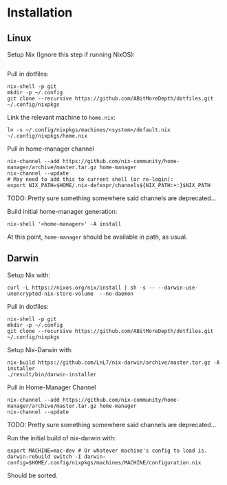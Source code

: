 # Installation

## Linux
Setup Nix (Ignore this step if running NixOS):
```
```

Pull in dotfiles:
```
nix-shell -p git
mkdir -p ~/.config
git clone --recursive https://github.com/ABitMoreDepth/dotfiles.git ~/.config/nixpkgs
```

Link the relevant machine to `home.nix`:
```
ln -s ~/.config/nixpkgs/machines/<system>/default.nix ~/.config/nixpkgs/home.nix

```

Pull in home-manager channel
```
nix-channel --add https://github.com/nix-community/home-manager/archive/master.tar.gz home-manager
nix-channel --update
# May need to add this to current shell (or re-login):
export NIX_PATH=$HOME/.nix-defexpr/channels${NIX_PATH:+:}$NIX_PATH
```
TODO: Pretty sure something somewhere said channels are deprecated...

Build initial home-manager generation:
```
nix-shell '<home-manager>' -A install
```

At this point, `home-manager` should be available in path, as usual.


## Darwin
Setup Nix with:
```
curl -L https://nixos.org/nix/install | sh -s -- --darwin-use-unencrypted-nix-store-volume  --no-daemon
```

Pull in dotfiles:
```
nix-shell -p git
mkdir -p ~/.config
git clone --recursive https://github.com/ABitMoreDepth/dotfiles.git ~/.config/nixpkgs
```

Setup Nix-Darwin with:
```
nix-build https://github.com/LnL7/nix-darwin/archive/master.tar.gz -A installer
./result/bin/darwin-installer
```

Pull in Home-Manager Channel
```
nix-channel --add https://github.com/nix-community/home-manager/archive/master.tar.gz home-manager
nix-channel --update
```
TODO: Pretty sure something somewhere said channels are deprecated...

Run the initial build of nix-darwin with:
```
export MACHINE=mac-dev # Or whatever machine's config to load is.
darwin-rebuild switch -I darwin-config=$HOME/.config/nixpkgs/machines/MACHINE/configuration.nix
```

Should be sorted.

